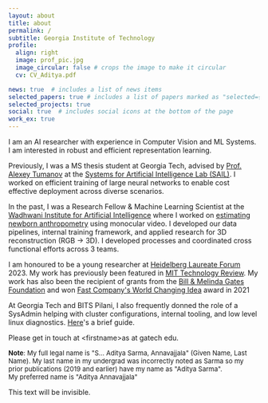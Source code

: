 ```yaml
---
layout: about
title: about
permalink: /
subtitle: Georgia Institute of Technology
profile:
  align: right
  image: prof_pic.jpg
  image_circular: false # crops the image to make it circular
  cv: CV_Aditya.pdf

news: true  # includes a list of news items
selected_papers: true # includes a list of papers marked as "selected={true}"
selected_projects: true
social: true  # includes social icons at the bottom of the page
work_ex: true
---
```


I am an AI researcher with experience in Computer Vision and ML Systems. I am interested in robust and efficient representation learning.

Previously, I was a MS thesis student at Georgia Tech, advised by [Prof. Alexey Tumanov](https://faculty.cc.gatech.edu/~atumanov/) at the [Systems for Artificial Intelligence Lab (SAIL)](https://gatech-sysml.github.io/). I worked on efficient training of large neural networks to enable cost effective deployment across diverse scenarios.

In the past, I was a Research Fellow & Machine Learning Scientist at the [Wadhwani Institute for Artificial Intelligence](http://wadhwaniai.org/) where I worked on [estimating newborn anthropometry](https://www.wadhwaniai.org/programs/newborn-anthropometry/) using monocular video. I developed our data pipelines, internal training framework, and applied research for 3D reconstruction (RGB -> 3D). I developed processes and coordinated cross functional efforts across 3 teams.


I am honoured to be a young researcher at [Heidelberg Laureate Forum](https://www.heidelberg-laureate-forum.org/about-us.html) 2023. My work has previously been featured in [MIT Technology Review](https://www.technologyreview.com/2019/03/26/1201/how-artificial-intelligence-is-helping-farmers-and-babies-in-the-developing-world/). My work has also been the recipient of grants from the [Bill & Melinda Gates Foundation](https://www.gatesfoundation.org/) and won [Fast Company's World Changing Idea](https://www.fastcompany.com/90626533/this-ai-powered-tech-calculates-a-babys-weight-just-from-a-video) award in 2021

At Georgia Tech and BITS Pilani, I also frequently donned the role of a SysAdmin helping with cluster configurations, internal tooling, and low level linux diagnostics. [Here](https://adityaas.notion.site/SysAdmin-Reference-2c69b682c6be45fe8dc7beca9ae5701e)'s a brief guide. 

Please get in touch at \<firstname\>as at gatech edu.

<font size=2><b>Note</b>: My full legal name is "S... Aditya Sarma, Annavajjala" (Given Name, Last Name). My last name in my undergrad was incorrectly noted as Sarma so my prior publications (2019 and earlier) have my name as "Aditya Sarma". <br>
My preferred name is "Aditya Annavajjala"</font>

<span class="invisible-text">This text will be invisible.</span>

